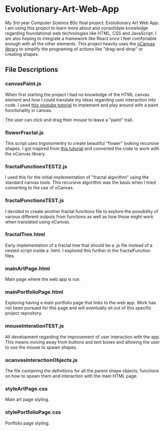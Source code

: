 # Evolutionary-Art-Web-App

My 3rd year Computer Science BSc final project: Evolutionary Art Web App. I am using this project to learn more about and consolidate knowledge regarding foundational web technologies like HTML, CSS and JavaScript. I am also hoping to integrate a framework like React once I feel comfortable enough with all the other elements. This project heavily uses the [oCanvas library](http://ocanvas.org/) to simplify the programing of actions like "drag-and-drop" or creating shapes.

## File Descriptions

### canvasPaint.js

When first starting the project I had no knowledge of the HTML canvas element and how I could translate my ideas regarding user interaction into code. I used [this youtube tutorial](https://www.youtube.com/watch?v=3GqUM4mEYKA&ab_channel=DevEd) to implement
and play around with a paint functionality in canvas.

The user can click and drag their mouse to leave a "paint" trail.

### flowerFractal.js

This script uses trigonomertry to create beautiful "flower" looking recursive shapes. I got inspired from [this tutorial](https://www.youtube.com/watch?v=ymmtEgp0Tuc&t=2s&ab_channel=Frankslaboratory) and converted the code to work with the oCanvas library.

### fractalFunctionsTEST2.js

I used this for the initial implementation of "fractal algorithm" using the standard canvas tools. This recursive algorithm was the basis when I tried converting to the use of oCanvas.

### fractalFunctionsTEST.js

I decided to create another fractal functions file to explore the possibility of various different outputs from functions as well as how those might work when translated using oCanvas.

### fractalTree.html

Early implementation of a fractal tree that should be a .js file instead of a nested script inside a .html. I explored this further in the fractalFunction files.

### mainArtPage.html

Main page where the web app is run.

### mainPortfolioPage.html

Exploring having a main portfolio page that links to the web app. Work has not been pursued for this page and will eventually sit out of this specific project repository.

### mouseInterationTEST.js

All development regarding the improvement of user interaction with the app. This means moving away from buttons and text boxes and allowing the user to use the mouse to spawn shapes.

### ocanvasInteractionObjects.js

The file containing the definitions for all the parent shape objects, functions on how to spawn them and interaction with the main HTML page.

### styleArtPage.css

Main art page styling.

### stylePortfolioPage.css

Portfolio page styling.
